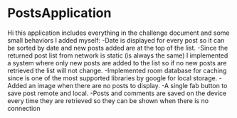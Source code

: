 # PostsApplication
Hi this application includes everything in the challenge document and some small behaviors I added myself:
-Date is displayed for every post so it can be sorted by date and new posts added are at the top of the list.
-Since the returned post list from network is static (is always the same) I implemented a system where only new posts
are added to the list so if no new posts are retrieved the list will not change.
-Implemented room database for caching since is one of the most supported libraries by google for local storage.
-Added an image when there are no posts to display.
-A single fab button to save post remote and local.
-Posts and comments are saved on the device every time they are retrieved so they can be shown when there is no connection
